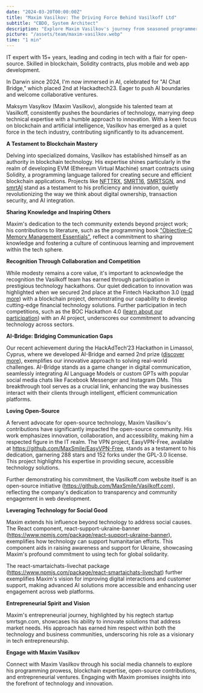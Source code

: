 ```yaml
---
date: "2024-03-20T00:00:00Z"
title: "Maxim Vasilkov: The Driving Force Behind Vasilkoff Ltd"
subtitle: "CBDO, System Architect"
description: "Explore Maxim Vasilkov's journey from seasoned programmer to founder of Vasilkoff Ltd, highlighting his technical prowess, leadership skills, and innovative projects."
picture: "/assets/team/maxim-vasilkov.webp"
time: "1 min"
---
```

IT expert with 15+ years, leading and coding in tech with a flair for open-source. Skilled in blockchain, Solidity contracts, plus mobile and web app development.

In Darwin since 2024, I'm now immersed in AI, celebrated for "AI Chat Bridge," which placed 2nd at Hackadtech23. Eager to push AI boundaries and welcome collaborative ventures.
      


Maksym Vasylkov (Maxim Vasilkov), alongside his talented team at Vasilkoff, consistently pushes the boundaries of technology, marrying deep technical expertise with a humble approach to innovation. With a keen focus on blockchain and artificial intelligence, Vasilkov has emerged as a quiet force in the tech industry, contributing significantly to its advancement.

**A Testament to Blockchain Mastery**

Delving into specialized domains, Vasilkov has established himself as an authority in blockchain technology. His expertise shines particularly in the realm of developing EVM (Ethereum Virtual Machine) smart contracts using Solidity, a programming language tailored for creating secure and efficient blockchain applications. Projects like [NFTTRX](https://vasilkoff.com/portfolio/nfttrx), [SMRT16](https://vasilkoff.com/portfolio/smrt16), [SMRTSGN](https://vasilkoff.com/portfolio/smrtsgn), and [smrtAI](https://vasilkoff.com/portfolio/smrtAI) stand as a testament to his proficiency and innovation, quietly revolutionizing the way we think about digital ownership, transaction security, and AI integration.

**Sharing Knowledge and Inspiring Others**

Maxim's dedication to the tech community extends beyond project work; his contributions to literature, such as the programming book ["Objective-C Memory Management Essentials"](https://vasilkoff.com/book), reflect a commitment to sharing knowledge and fostering a culture of continuous learning and improvement within the tech sphere.

**Recognition Through Collaboration and Competition**

While modesty remains a core value, it's important to acknowledge the recognition the Vasilkoff team has earned through participation in prestigious technology hackathons. Our quiet dedication to innovation was highlighted when we secured 2nd place at the Fintech Hackathon 3.0 ([read more](https://vasilkoff.com/blog/boc-hackathon-fintech-3-0)) with a blockchain project, demonstrating our capability to develop cutting-edge financial technology solutions. Further participation in tech competitions, such as the BOC Hackathon 4.0 ([learn about our participation](https://vasilkoff.com/blog/boc-hackathon-4-0)) with an AI project, underscores our commitment to advancing technology across sectors.

**AI-Bridge: Bridging Communication Gaps**

Our recent achievement during the HackAdTech‘23 Hackathon in Limassol, Cyprus, where we developed AI-Bridge and earned 2nd prize ([discover more](https://vasilkoff.com/blog/hackadtech)), exemplifies our innovative approach to solving real-world challenges. AI-Bridge stands as a game changer in digital communication, seamlessly integrating AI Language Models or custom GPTs with popular social media chats like Facebook Messenger and Instagram DMs. This breakthrough tool serves as a crucial link, enhancing the way businesses interact with their clients through intelligent, efficient communication platforms.


**Loving Open-Source**

A fervent advocate for open-source technology, Maxim Vasilkov's contributions have significantly impacted the open-source community. His work emphasizes innovation, collaboration, and accessibility, making him a respected figure in the IT realm. The VPN project, EasyVPN-Free, available at https://github.com/MaxSmile/EasyVPN-Free, stands as a testament to his dedication, garnering 288 stars and 152 forks under the GPL-3.0 license. This project highlights his expertise in providing secure, accessible technology solutions.

Further demonstrating his commitment, the Vasilkoff.com website itself is an open-source initiative (https://github.com/MaxSmile/Vasilkoff.com), reflecting the company's dedication to transparency and community engagement in web development.

**Leveraging Technology for Social Good**

Maxim extends his influence beyond technology to address social causes. The React component, react-support-ukraine-banner (https://www.npmjs.com/package/react-support-ukraine-banner), exemplifies how technology can support humanitarian efforts. This component aids in raising awareness and support for Ukraine, showcasing Maxim's profound commitment to using tech for global solidarity.

The react-smartaichats-livechat package (https://www.npmjs.com/package/react-smartaichats-livechat) further exemplifies Maxim's vision for improving digital interactions and customer support, making advanced AI solutions more accessible and enhancing user engagement across web platforms.


**Entrepreneurial Spirit and Vision**

Maxim's entrepreneurial journey, highlighted by his regtech startup smrtsgn.com, showcases his ability to innovate solutions that address market needs. His approach has earned him respect within both the technology and business communities, underscoring his role as a visionary in tech entrepreneurship.

**Engage with Maxim Vasilkov**

Connect with Maxim Vasilkov through his social media channels to explore his programming prowess, blockchain expertise, open-source contributions, and entrepreneurial ventures. Engaging with Maxim promises insights into the forefront of technology and innovation.

